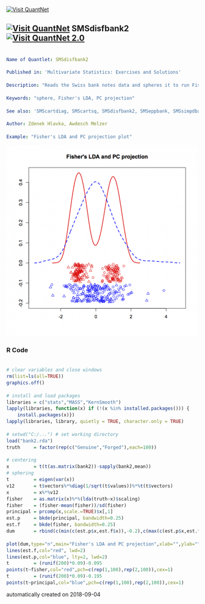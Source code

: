 [<img src="https://github.com/QuantLet/Styleguide-and-FAQ/blob/master/pictures/banner.png" width="888" alt="Visit QuantNet">](http://quantlet.de/)

## [<img src="https://github.com/QuantLet/Styleguide-and-FAQ/blob/master/pictures/qloqo.png" alt="Visit QuantNet">](http://quantlet.de/) **SMSdisfbank2** [<img src="https://github.com/QuantLet/Styleguide-and-FAQ/blob/master/pictures/QN2.png" width="60" alt="Visit QuantNet 2.0">](http://quantlet.de/)

```yaml

Name of Quantlet: SMSdisfbank2

Published in: 'Multivariate Statistics: Exercises and Solutions'

Description: "Reads the Swiss bank notes data and spheres it to run Fisher's LDA and PC projection on it."

Keywords: "sphere, Fisher's LDA, PC projection"

See also: 'SMScartdiag, SMScartsq, SMSdisfbank2, SMSeppbank, SMSsimpdbank, SMSsimpdsimu, SMSsir2cars, SMSsir2simu, SMSsircars, SMSsirsimu, SMSsircars, SMSsirsimu, SMSsiruscomp, SMSsvmbankrupt, SMSsvmorange, SMSsvmspiral'

Author: Zdenek Hlavka, Awdesch Melzer

Example: "Fisher's LDA and PC projection plot"
```

![Picture1](SMSdisfbank2_r.png)

### R Code
```r

# clear variables and close windows
rm(list=ls(all=TRUE))
graphics.off()

# install and load packages
libraries = c("stats","MASS","KernSmooth")
lapply(libraries, function(x) if (!(x %in% installed.packages())) {
    install.packages(x)})
lapply(libraries, library, quietly = TRUE, character.only = TRUE)

# setwd("C:/...") # set working directory
load("bank2.rda")
truth     = factor(rep(c("Genuine","Forged"),each=100))

# centering
x         = t(t(as.matrix(bank2))-sapply(bank2,mean))
# sphering
t         = eigen(var(x))
v12       = t$vectors%*%diag(1/sqrt(t$values))%*%t(t$vectors)
x         = x%*%v12
fisher    = as.matrix(x)%*%(lda(truth~x)$scaling)
fisher    = (fisher-mean(fisher))/sd(fisher)
principal = prcomp(x,scale.=TRUE)$x[,1]
est.p     = bkde(principal, bandwidth=0.25)
est.f     = bkde(fisher, bandwidth=0.25)
dum       = rbind(c(min(c(est.p$x,est.f$x)),-0.2),c(max(c(est.p$x,est.f$x)),max(c(est.p$y,est.f$y))))

plot(dum,type="n",main="Fisher's LDA and PC projection",xlab="",ylab="")
lines(est.f,col="red", lwd=2)
lines(est.p,col="blue", lty=2, lwd=2)
t         = (runif(200)*0.09)-0.095
points(t~fisher,col="red",pch=c(rep(1,100),rep(2,100)),cex=1)
t         = (runif(200)*0.09)-0.195
points(t~principal,col="blue",pch=c(rep(1,100),rep(2,100)),cex=1)

```

automatically created on 2018-09-04